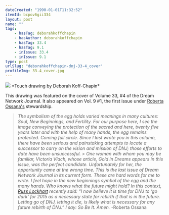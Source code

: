 ```yaml
---
dateCreated: "1990-01-01T11:32:52"
itemId: bcpov6gii334
layout: post
name: ""
tags:
    - hasTag: deborahkoffchapin
    - hasAuthor: deborahkoffchapin
    - hasTag: 33.4
    - hasTag: 9.1
    - inIssue: 33.4
    - inIssue: 9.1
type: post
urlSlug: "deborahkoffchapin-dnj-33-4_cover"
profileImg: 33.4_cover.jpg
---
```


<img src="../images/33.4_cover.jpg" width="auto" height="auto"/>
*Touch drawing by Deborah Koff-Chapin*

This drawing was featured on the cover of Volume 33, #4 of the Dream Network Journal. It also appeared on Vol. 9 #1, the first issue under [Roberta Ossana's](../@robertaossana) stewardship.

> _The symbolism of the egg holds varied meanings in many cultures: Soul, New Beginnings, and Fertility. For our purpose here, I see the image conveying the protection of the sacred and here, twenty five years later and with the help of many hands, the egg remains protected. Coming full circle. Since I last wrote you in this column, there have been serious and painstaking attempts to locate a successor to carry on the vision and mission of DNJ; those efforts to date have been unsuccessful._ > _One woman with whom you may be familiar, Victoria Vlach, whose article, Gold in Dreams appears in this issue, was the perfect candidate. Unfortunately for her, the opportunity came at the wrong time. This is the last issue of Dream Network Journal in its current form. These are hard words for me to write. I feel hope in the new beginnings symbol of the egg and the many hands. Who knows what the future might hold? In this context, [Russ Lockhart](../@ral) recently said: “I now believe it is time for DNJ to ‘go dark’ for 2015 as a necessary state for rebirth if that is in the future. Letting go of DNJ, letting it die, is likely what is necessary for any future rebirth of DNJ.” I say: So Be It. Amen._ -Roberta Ossana

